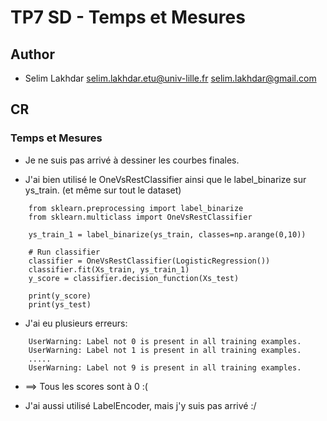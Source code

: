 # TP7 SD - Temps et Mesures

## Author
* Selim Lakhdar <selim.lakhdar.etu@univ-lille.fr> <selim.lakhdar@gmail.com>

## CR
### Temps et Mesures

- Je ne suis pas arrivé à dessiner les courbes finales.

- J'ai bien utilisé le OneVsRestClassifier ainsi que le label_binarize sur ys_train. (et même sur tout le dataset)
```
	from sklearn.preprocessing import label_binarize
	from sklearn.multiclass import OneVsRestClassifier

	ys_train_1 = label_binarize(ys_train, classes=np.arange(0,10))

	# Run classifier
	classifier = OneVsRestClassifier(LogisticRegression())
	classifier.fit(Xs_train, ys_train_1)
	y_score = classifier.decision_function(Xs_test)

	print(y_score)
	print(ys_test)
```

- J'ai eu plusieurs erreurs:
```
	UserWarning: Label not 0 is present in all training examples.
	UserWarning: Label not 1 is present in all training examples.
	.....
	UserWarning: Label not 9 is present in all training examples.
```

- ==> Tous les scores sont à 0 :(

- J'ai aussi utilisé LabelEncoder, mais j'y suis pas arrivé :/
